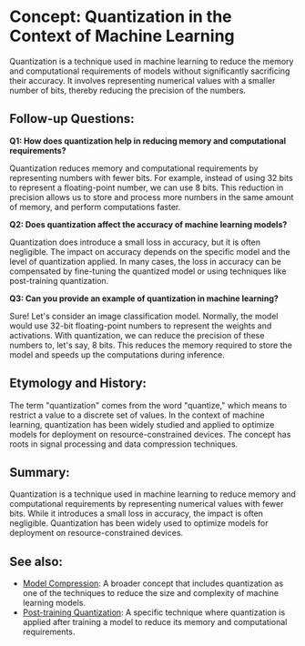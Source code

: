 # Concept: Quantization in the Context of Machine Learning

Quantization is a technique used in machine learning to reduce the memory
and computational requirements of models without significantly sacrificing
their accuracy. It involves representing numerical values with a smaller
number of bits, thereby reducing the precision of the numbers.

## Follow-up Questions:

**Q1: How does quantization help in reducing memory and computational
requirements?**

Quantization reduces memory and computational requirements by representing
numbers with fewer bits. For example, instead of using 32 bits to represent
a floating-point number, we can use 8 bits. This reduction in precision
allows us to store and process more numbers in the same amount of memory,
and perform computations faster.

**Q2: Does quantization affect the accuracy of machine learning models?**

Quantization does introduce a small loss in accuracy, but it is often
negligible. The impact on accuracy depends on the specific model and the
level of quantization applied. In many cases, the loss in accuracy can be
compensated by fine-tuning the quantized model or using techniques like
post-training quantization.

**Q3: Can you provide an example of quantization in machine learning?**

Sure! Let's consider an image classification model. Normally, the model
would use 32-bit floating-point numbers to represent the weights and
activations. With quantization, we can reduce the precision of these
numbers to, let's say, 8 bits. This reduces the memory required to store
the model and speeds up the computations during inference.

## Etymology and History:

The term "quantization" comes from the word "quantize," which means to
restrict a value to a discrete set of values. In the context of machine
learning, quantization has been widely studied and applied to optimize
models for deployment on resource-constrained devices. The concept has
roots in signal processing and data compression techniques.

## Summary:

Quantization is a technique used in machine learning to reduce memory and
computational requirements by representing numerical values with fewer bits.
While it introduces a small loss in accuracy, the impact is often negligible.
Quantization has been widely used to optimize models for deployment on
resource-constrained devices.

## See also:

- [Model Compression](?concept=model+compression&specialist_role=ML+Engineer&target_audience=Manager+without+much+technical+background):
  A broader concept that includes quantization as one of the techniques to
  reduce the size and complexity of machine learning models.
- [Post-training Quantization](?concept=post-training+quantization&specialist_role=ML+Engineer&target_audience=Manager+without+much+technical+background):
  A specific technique where quantization is applied after training a model
  to reduce its memory and computational requirements.